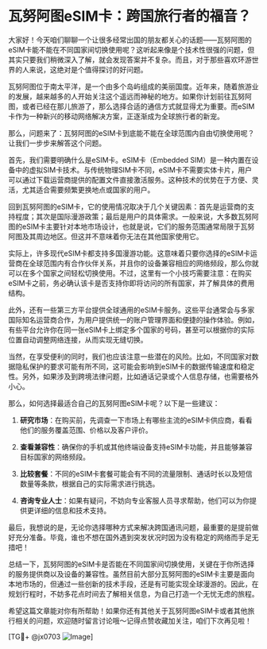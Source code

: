 # 瓦努阿图eSIM卡：跨国旅行者的福音？

大家好！今天咱们聊聊一个让很多经常出国的朋友都关心的话题——瓦努阿图的eSIM卡能不能在不同国家间切换使用呢？这听起来像是个技术性很强的问题，但其实只要我们稍微深入了解，就会发现答案并不复杂。而且，对于那些喜欢环游世界的人来说，这绝对是个值得探讨的好问题。

瓦努阿图位于南太平洋，是一个由多个岛屿组成的美丽国度。近年来，随着旅游业的发展，越来越多的人开始关注这个遥远而神秘的地方。如果你计划前往瓦努阿图，或者已经在那儿旅游了，那么选择合适的通信方式就显得尤为重要。而eSIM卡作为一种新兴的移动网络解决方案，正逐渐成为全球旅行者的新宠。

那么，问题来了：瓦努阿图的eSIM卡到底能不能在全球范围内自由切换使用呢？让我们一步步来解答这个问题。

首先，我们需要明确什么是eSIM卡。eSIM卡（Embedded SIM）是一种内置在设备中的虚拟SIM卡技术。与传统物理SIM卡不同，eSIM卡不需要实体卡片，用户可以通过下载运营商提供的配置文件直接激活服务。这种技术的优势在于方便、灵活，尤其适合需要频繁更换地点或国家的用户。

回到瓦努阿图的eSIM卡，它的使用情况取决于几个关键因素：首先是运营商的支持程度；其次是国际漫游政策；最后是用户的具体需求。一般来说，大多数瓦努阿图的eSIM卡主要针对本地市场设计，也就是说，它们的服务范围通常局限于瓦努阿图及其周边地区。但这并不意味着你无法在其他国家使用它。

实际上，许多现代eSIM卡都支持多国漫游功能。这意味着只要你选择的eSIM卡运营商在全球范围内有合作伙伴关系，并且你的设备兼容相应的网络频段，那么你就可以在多个国家之间轻松切换使用。不过，这里有一个小技巧需要注意：在购买eSIM卡之前，务必确认该卡是否支持你即将访问的所有国家，并了解具体的费用结构。

此外，还有一些第三方平台提供全球通用的eSIM卡服务。这些平台通常会与多家国际知名运营商合作，为用户提供统一的账户管理界面和便捷的操作体验。例如，有些平台允许你在同一张eSIM卡上绑定多个国家的号码，甚至可以根据你的实际位置自动调整网络连接，从而实现无缝切换。

当然，在享受便利的同时，我们也应该注意一些潜在的风险。比如，不同国家对数据隐私保护的要求可能有所不同，这可能会影响到eSIM卡的数据传输速度和稳定性。另外，如果涉及到跨境法律问题，比如通话记录或个人信息存储，也需要格外小心。

那么，如何选择最适合自己的瓦努阿图eSIM卡呢？以下是一些建议：

1. **研究市场**：在购买前，先调查一下市场上有哪些主流的eSIM卡供应商，看看他们的服务覆盖范围、价格以及客户评价。
   
2. **查看兼容性**：确保你的手机或其他终端设备支持eSIM卡功能，并且能够兼容目标国家的网络频段。

3. **比较套餐**：不同的eSIM卡套餐可能会有不同的流量限制、通话时长以及短信数量等条款，根据自己的实际需求进行挑选。

4. **咨询专业人士**：如果有疑问，不妨向专业客服人员寻求帮助，他们可以为你提供更详细的信息和技术支持。

最后，我想说的是，无论你选择哪种方式来解决跨国通讯问题，最重要的是提前做好充分准备。毕竟，谁也不想在国外遇到突发状况时因为没有稳定的网络而手足无措吧！

总结一下，瓦努阿图的eSIM卡是否能在不同国家间切换使用，关键在于你所选择的服务提供商以及设备的兼容性。虽然目前大部分瓦努阿图的eSIM卡主要是面向本地市场的，但通过一些创新的技术手段，还是有可能实现全球漫游的。因此，在规划行程时，不妨多花点时间去了解相关信息，为自己打造一个无忧无虑的旅程。

希望这篇文章能对你有所帮助！如果你还有其他关于瓦努阿图eSIM卡或者其他旅行相关的问题，欢迎随时留言讨论哦～记得点赞收藏加关注，咱们下次再见啦！

[TG💪+ @jx0703 ![Image](https://github.com/user-attachments/assets/dbca1d08-cadb-493c-b0ec-ad6f7a83f270)]